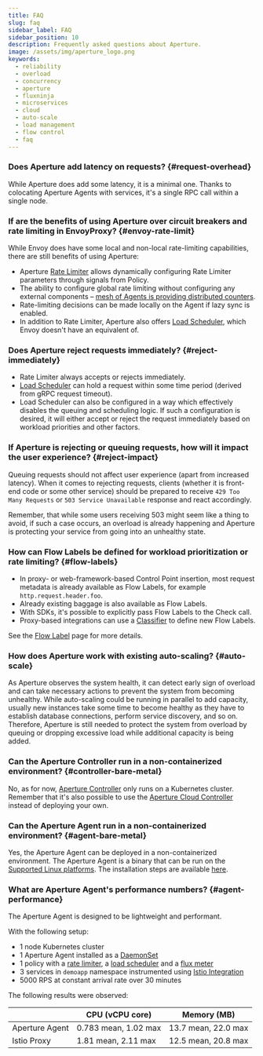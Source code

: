 ```yaml
---
title: FAQ
slug: faq
sidebar_label: FAQ
sidebar_position: 10
description: Frequently asked questions about Aperture.
image: /assets/img/aperture_logo.png
keywords:
  - reliability
  - overload
  - concurrency
  - aperture
  - fluxninja
  - microservices
  - cloud
  - auto-scale
  - load management
  - flow control
  - faq
---
```


### Does Aperture add latency on requests? {#request-overhead}

While Aperture does add some latency, it is a minimal one. Thanks to colocating
Aperture Agents with services, it's a single RPC call within a single node.

### If are the benefits of using Aperture over circuit breakers and rate limiting in EnvoyProxy? {#envoy-rate-limit}

While Envoy does have some local and non-local rate-limiting capabilities, there
are still benefits of using Aperture:

- Aperture [Rate Limiter][rate-limiter] allows dynamically configuring Rate
  Limiter parameters through signals from Policy.
- The ability to configure global rate limiting without configuring any external
  components
  – [mesh of Agents is providing distributed counters](/concepts/rate-limiter.md#distributed-counters).
- Rate-limiting decisions can be made locally on the Agent if lazy sync is
  enabled.
- In addition to Rate Limiter, Aperture also offers [Load
  Scheduler][load-scheduler], which Envoy doesn't have an equivalent of.

### Does Aperture reject requests immediately? {#reject-immediately}

- Rate Limiter always accepts or rejects immediately.
- [Load Scheduler][load-scheduler] can hold a request within some time period
  (derived from gRPC request timeout).
- Load Scheduler can also be configured in a way which effectively disables the
  queuing and scheduling logic. If such a configuration is desired, it will
  either accept or reject the request immediately based on workload priorities
  and other factors.

### If Aperture is rejecting or queuing requests, how will it impact the user experience? {#reject-impact}

Queuing requests should not affect user experience (apart from increased
latency). When it comes to rejecting requests, clients (whether it is front-end
code or some other service) should be prepared to receive
`429 Too Many Requests` or `503 Service Unavailable` response and react
accordingly.

Remember, that while some users receiving 503 might seem like a thing to avoid,
if such a case occurs, an overload is already happening and Aperture is
protecting your service from going into an unhealthy state.

### How can Flow Labels be defined for workload prioritization or rate limiting? {#flow-labels}

- In proxy- or web-framework-based Control Point insertion, most request
  metadata is already available as Flow Labels, for example
  `http.request.header.foo`.
- Already existing baggage is also available as Flow Labels.
- With SDKs, it's possible to explicitly pass Flow Labels to the Check call.
- Proxy-based integrations can use a [Classifier][classifier] to define new Flow
  Labels.

See the [Flow Label][flow-label] page for more details.

### How does Aperture work with existing auto-scaling? {#auto-scale}

As Aperture observes the system health, it can detect early sign of overload and
can take necessary actions to prevent the system from becoming unhealthy. While
auto-scaling could be running in parallel to add capacity, usually new instances
take some time to become healthy as they have to establish database connections,
perform service discovery, and so on. Therefore, Aperture is still needed to
protect the system from overload by queuing or dropping excessive load while
additional capacity is being added.

### Can the Aperture Controller run in a non-containerized environment? {#controller-bare-metal}

No, as for now, [Aperture Controller][aperture-controller] only runs on a
Kubernetes cluster. Remember that it's also possible to use the [Aperture Cloud
Controller][aperture-cloud-controller] instead of deploying your own.

### Can the Aperture Agent run in a non-containerized environment? {#agent-bare-metal}

Yes, the Aperture Agent can be deployed in a non-containerized environment. The
Aperture Agent is a binary that can be run on the
[Supported Linux platforms](/self-hosting/supported-platforms.md). The
installation steps are available [here](/self-hosting/agent/bare-metal.md).

### What are Aperture Agent's performance numbers? {#agent-performance}

The Aperture Agent is designed to be lightweight and performant.

With the following setup:

- 1 node Kubernetes cluster
- 1 Aperture Agent installed as a
  [DaemonSet](/self-hosting/agent/kubernetes/operator/daemonset.md)
- 1 policy with a [rate limiter][rate-limiter], a [load
  scheduler][load-scheduler] and a [flux meter][flux-meter]
- 3 services in `demoapp` namespace instrumented using
  [Istio Integration](/self-hosting/integrations/istio/istio.md)
- 5000 RPS at constant arrival rate over 30 minutes

The following results were observed:

|                | CPU (vCPU core)      | Memory (MB)         |
| -------------- | -------------------- | ------------------- |
| Aperture Agent | 0.783 mean, 1.02 max | 13.7 mean, 22.0 max |
| Istio Proxy    | 1.81 mean, 2.11 max  | 12.5 mean, 20.8 max |

[rate-limiter]: /concepts/rate-limiter.md
[load-scheduler]: /concepts/scheduler/load-scheduler.md
[flux-meter]: /concepts/advanced/flux-meter.md
[classifier]: /concepts/advanced/classifier.md
[flow-label]: /concepts/flow-label.md
[aperture-controller]: /self-hosting/architecture.md#aperture-controller
[aperture-cloud-controller]: /reference/fluxninja.md#cloud-controller
